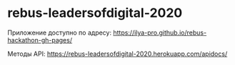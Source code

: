 # rebus-leadersofdigital-2020

Приложение доступно по адресу: https://ilya-pro.github.io/rebus-hackathon-gh-pages/

Методы API: https://rebus-leadersofdigital-2020.herokuapp.com/apidocs/
